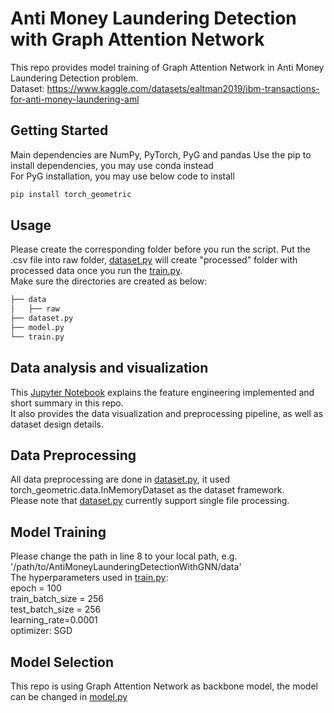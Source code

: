 # Anti Money Laundering Detection with Graph Attention Network
This repo provides model training of Graph Attention Network in Anti Money Laundering Detection problem.  
Dataset: https://www.kaggle.com/datasets/ealtman2019/ibm-transactions-for-anti-money-laundering-aml

## Getting Started
Main dependencies are NumPy, PyTorch, PyG and pandas
Use the pip to install dependencies, you may use conda instead  
For PyG installation, you may use below code to install 
```bash
pip install torch_geometric
```

## Usage
Please create the corresponding folder before you run the script. 
Put the .csv file into raw folder, [dataset.py](dataset.py) will create "processed" folder with processed data once you run the [train.py](train.py).  
Make sure the directories are created as below:

```bash
├── data
│   ├── raw
├── dataset.py
├── model.py
└── train.py
```

## Data analysis and visualization
This [Jupyter Notebook](anti-money-laundering-detection-with-gnn.ipynb) explains the feature engineering implemented and short summary in this repo.  
It also provides the data visualization and preprocessing pipeline, as well as dataset design details.

## Data Preprocessing
All data preprocessing are done in [dataset.py](dataset.py), it used torch_geometric.data.InMemoryDataset as the dataset framework.  
Please note that [dataset.py](dataset.py) currently support single file processing.

## Model Training
Please change the path in line 8 to your local path, e.g. '/path/to/AntiMoneyLaunderingDetectionWithGNN/data'  
The hyperparameters used in [train.py](train.py):  
epoch = 100  
train_batch_size = 256  
test_batch_size = 256  
learning_rate=0.0001  
optimizer: SGD

## Model Selection
This repo is using Graph Attention Network as backbone model, the model can be changed in [model.py](model.py)

